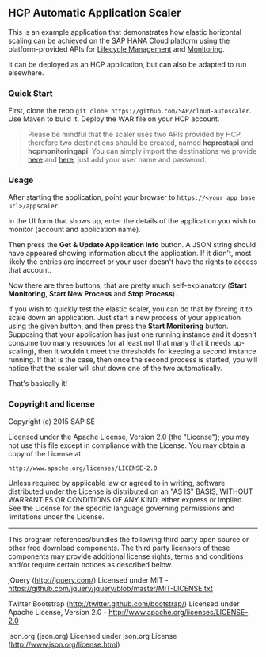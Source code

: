 ## HCP Automatic Application Scaler ##

This is an example application that demonstrates how elastic horizontal scaling can be achieved on the SAP HANA Cloud platform using the platform-provided APIs for [Lifecycle Management](https://api.hana.ondemand.com/lifecycle/v1/documentation) and [Monitoring](https://api.hana.ondemand.com/monitoring/v1/documentation).

It can be deployed as an HCP application, but can also be adapted to run elsewhere.

### Quick Start ###

First, clone the repo `git clone https://github.com/SAP/cloud-autoscaler`.
Use Maven to build it.
Deploy the WAR file on your HCP account.

> Please be mindful that the scaler uses two APIs provided by HCP, therefore two destinations should be created, named **hcprestapi** and **hcpmonitoringapi**. You can simply import the destinations we provide [here](https://github.com/SAP/cloud-autoscaler/blob/master/src/main/resources/destinations/hcprestapi.destination) and [here](https://github.com/SAP/cloud-autoscaler/blob/master/src/main/resources/destinations/hcpmonitoringapi.destination), just add your user name and password.


### Usage ###

After starting the application, point your browser to `https://<your app base url>/appscaler`.

In the UI form that shows up, enter the details of the application you wish to monitor (account and application name). 

Then press the **Get & Update Application Info** button. A JSON string should have appeared showing information about the application. If it didn't, most likely the entries are incorrect or your user doesn't have the rights to access that account.

Now there are three buttons, that are pretty much self-explanatory (**Start Monitoring**, **Start New Process** and **Stop Process**).

If you wish to quickly test the elastic scaler, you can do that by forcing it to scale down an application. Just start a new process of your application using the given button, and then press the **Start Monitoring** button. Supposing that your application has just one running instance and it doesn't consume too many resources (or at least not that many that it needs up-scaling), then it wouldn't meet the thresholds for keeping a second instance running. If that is the case, then once the second process is started, you will notice that the scaler will shut down one of the two automatically.

That's basically it!

### Copyright and license ###

Copyright (c) 2015 SAP SE

Licensed under the Apache License, Version 2.0 (the "License");
you may not use this file except in compliance with the License.
You may obtain a copy of the License at

    http://www.apache.org/licenses/LICENSE-2.0

Unless required by applicable law or agreed to in writing, software
distributed under the License is distributed on an "AS IS" BASIS,
WITHOUT WARRANTIES OR CONDITIONS OF ANY KIND, either express or implied.
See the License for the specific language governing permissions and
limitations under the License.

----------

This program references/bundles the following third party open source or other free download components. 
The third party licensors of these components may provide additional license rights, 
terms and conditions and/or require certain notices as described below. 

jQuery (http://jquery.com/)
Licensed under MIT - https://github.com/jquery/jquery/blob/master/MIT-LICENSE.txt

Twitter Bootstrap (http://twitter.github.com/bootstrap/)
Licensed under Apache License, Version 2.0 - http://www.apache.org/licenses/LICENSE-2.0

json.org (json.org)
Licensed under json.org License (http://www.json.org/license.html)

